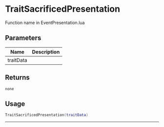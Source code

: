 # TraitSacrificedPresentation

Function name in EventPresentation.lua

## Parameters

| Name      | Description |
| --------- | ----------- |
| traitData |             |

## Returns

`none`

## Usage

```lua
TraitSacrificedPresentation(traitData)
```

---
